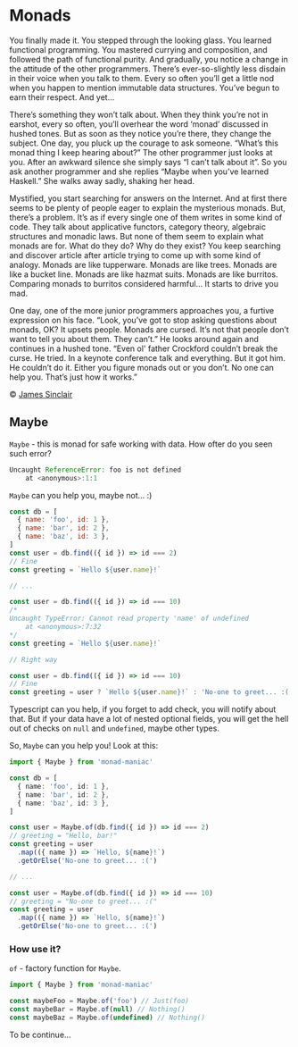 # Monads
You finally made it. You stepped through the looking glass. You learned functional programming. You mastered currying and composition, and followed the path of functional purity. And gradually, you notice a change in the attitude of the other programmers. There’s ever-so-slightly less disdain in their voice when you talk to them. Every so often you’ll get a little nod when you happen to mention immutable data structures. You’ve begun to earn their respect. And yet…

There’s something they won’t talk about. When they think you’re not in earshot, every so often, you’ll overhear the word ‘monad’ discussed in hushed tones. But as soon as they notice you’re there, they change the subject. One day, you pluck up the courage to ask someone. “What’s this monad thing I keep hearing about?” The other programmer just looks at you. After an awkward silence she simply says “I can’t talk about it”. So you ask another programmer and she replies “Maybe when you’ve learned Haskell.” She walks away sadly, shaking her head.

Mystified, you start searching for answers on the Internet. And at first there seems to be plenty of people eager to explain the mysterious monads. But, there’s a problem. It’s as if every single one of them writes in some kind of code. They talk about applicative functors, category theory, algebraic structures and monadic laws. But none of them seem to explain what monads are for. What do they do? Why do they exist? You keep searching and discover article after article trying to come up with some kind of analogy. Monads are like tupperware. Monads are like trees. Monads are like a bucket line. Monads are like hazmat suits. Monads are like burritos. Comparing monads to burritos considered harmful… It starts to drive you mad.

One day, one of the more junior programmers approaches you, a furtive expression on his face. “Look, you’ve got to stop asking questions about monads, OK? It upsets people. Monads are cursed. It’s not that people don’t want to tell you about them. They can’t.” He looks around again and continues in a hushed tone. “Even ol' father Crockford couldn’t break the curse. He tried. In a keynote conference talk and everything. But it got him. He couldn’t do it. Either you figure monads out or you don’t. No one can help you. That’s just how it works.”

© [James Sinclair](https://jrsinclair.com/articles/2016/marvellously-mysterious-javascript-maybe-monad/)

## Maybe
`Maybe` - this is monad for safe working with data. How ofter do you seen such error?
```js
Uncaught ReferenceError: foo is not defined
    at <anonymous>:1:1
```
`Maybe` can you help you, maybe not... :)

```js
const db = [
  { name: 'foo', id: 1 },
  { name: 'bar', id: 2 },
  { name: 'baz', id: 3 },
]
const user = db.find(({ id }) => id === 2)
// Fine
const greeting = `Hello ${user.name}!`

// ...

const user = db.find(({ id }) => id === 10)
/*
Uncaught TypeError: Cannot read property 'name' of undefined
    at <anonymous>:7:32
*/
const greeting = `Hello ${user.name}!`

// Right way

const user = db.find(({ id }) => id === 10)
// Fine
const greeting = user ? `Hello ${user.name}!` : 'No-one to greet... :('
```
Typescript can you help, if you forget to add check, you will notify about that. But if your data have a lot of nested optional fields, you will get the hell out of checks on `null` and `undefined`, maybe other types.

So, `Maybe` can you help you!
Look at this:
```ts
import { Maybe } from 'monad-maniac'

const db = [
  { name: 'foo', id: 1 },
  { name: 'bar', id: 2 },
  { name: 'baz', id: 3 },
]

const user = Maybe.of(db.find({ id }) => id === 2)
// greeting = "Hello, bar!"
const greeting = user
  .map(({ name }) => `Hello, ${name}!`)
  .getOrElse('No-one to greet... :(')

// ...

const user = Maybe.of(db.find({ id }) => id === 10)
// greeting = "No-one to greet... :("
const greeting = user
  .map(({ name }) => `Hello, ${name}!`)
  .getOrElse('No-one to greet... :(')
```

### How use it?

`of` - factory function for `Maybe`.
```ts
import { Maybe } from 'monad-maniac'

const maybeFoo = Maybe.of('foo') // Just(foo)
const maybeBar = Maybe.of(null) // Nothing()
const maybeBaz = Maybe.of(undefined) // Nothing()
```

To be continue...
